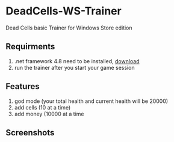 # DeadCells-WS-Trainer
Dead Cells basic Trainer for Windows Store edition

## Requirments
1. .net framework 4.8 need to be installed, [download](https://dotnet.microsoft.com/download/dotnet-framework/net48)
2. run the trainer after you start your game session

## Features
1. god mode (your total health and current health will be 20000)
2. add cells (10 at a time)
3. add money (10000 at a time

## Screenshots
